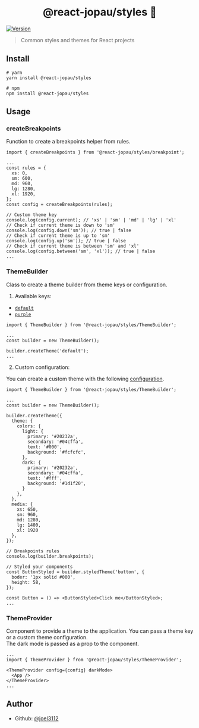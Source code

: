 <h1 align="center">@react-jopau/styles 👋</h1>
<p>
  <a href="https://www.npmjs.com/package/@react-jopau/styles" target="_blank">
    <img alt="Version" src="https://img.shields.io/npm/v/@react-jopau/styles.svg">
  </a>
</p>

> Common styles and themes for React projects

## Install

```shell
# yarn
yarn install @react-jopau/styles

# npm
npm install @react-jopau/styles
```

## Usage

### createBreakpoints

Function to create a breakpoints helper from rules.

```tsx
import { createBreakpoints } from '@react-jopau/styles/breakpoint';

...
const rules = {
  xs: 0,
  sm: 600,
  md: 960,
  lg: 1280,
  xl: 1920,
};
const config = createBreakpoints(rules);

// Custom theme key
console.log(config.current); // 'xs' | 'sm' | 'md' | 'lg' | 'xl'
// Check if current theme is down to 'sm'
console.log(config.down('sm')); // true | false
// Check if current theme is up to 'sm'
console.log(config.up('sm')); // true | false
// Check if current theme is between 'sm' and 'xl'
console.log(config.between('sm', 'xl')); // true | false
...
```

### ThemeBuilder

Class to create a theme builder from theme keys or configuration.

1. Available keys:

- [`default`](https://github.com/joel3112/react-jopau/blob/main/packages/styles/src/themes/default.ts)
- [`purple`](https://github.com/joel3112/react-jopau/blob/main/packages/styles/src/themes/purple.ts)

```tsx
import { ThemeBuilder } from '@react-jopau/styles/ThemeBuilder';

...
const builder = new ThemeBuilder();

builder.createTheme('default');
...
```

2. Custom configuration:

You can create a custom theme with the following [configuration](https://github.com/joel3112/react-jopau/blob/main/packages/styles/src/themes/types.d.ts).

```tsx
import { ThemeBuilder } from '@react-jopau/styles/ThemeBuilder';

...
const builder = new ThemeBuilder();

builder.createTheme({
  theme: {
    colors: {
      light: {
        primary: '#20232a',
        secondary: '#04cffa',
        text: '#000',
        background: '#fcfcfc',
      },
      dark: {
        primary: '#20232a',
        secondary: '#04cffa',
        text: '#fff',
        background: '#1d1f20',
      }
    },
  },
  media: {
    xs: 650,
    sm: 960,
    md: 1280,
    lg: 1400,
    xl: 1920
  },
});

// Breakpoints rules
console.log(builder.breakpoints);

// Styled your components
const ButtonStyled = builder.styledTheme('button', {
  boder: '1px solid #000',
  height: 58,
});

const Button = () => <ButtonStyled>Click me</ButtonStyled>;
...
```

### ThemeProvider

Component to provide a theme to the application. You can pass a theme key or a custom theme configuration.  
The dark mode is passed as a prop to the component.

```tsx
...
import { ThemeProvider } from '@react-jopau/styles/ThemeProvider';

<ThemeProvider config={config} darkMode>
  <App />
</ThemeProvider>
...
```

## Author

- Github: [@joel3112](https://github.com/joel3112)
